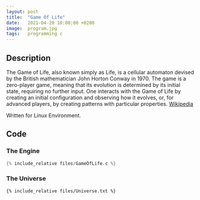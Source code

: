 ```yaml
---
layout: post
title:  "Game Of Life"
date:   2021-04-20 10:00:00 +0200
image:  program.jpg
tags:   programming c
---
```

## Description ##
The Game of Life, also known simply as Life, is a cellular automaton devised by the British mathematician John Horton Conway in 1970. The game is a zero-player game, meaning that its evolution is determined by its initial state, requiring no further input. One interacts with the Game of Life by creating an initial configuration and observing how it evolves, or, for advanced players, by creating patterns with particular properties.
[Wikipedia](https://en.wikipedia.org/wiki/Conway%27s_Game_of_Life)

Written for Linux Environment.

## Code ##
### The Engine
```C
{% include_relative files/GameOfLife.c %}
```

### The Universe
```
{% include_relative files/Universe.txt %}
```